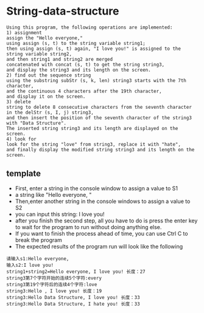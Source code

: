 # String-data-structure
```
Using this program, the following operations are implemented:
1) assignment
assign the "Hello everyone," 
using assign (s, t) to the string variable string1; 
then using assign (s, t) again, "I love you!" is assigned to the string variable string2, 
and then string1 and string2 are merged 
concatenated with concat (s, t) to get the string string3, 
and display the string3 and its length on the screen. 
2) find out the sequence string 
using the substring subStr (s, k, len) string3 starts with the 7th character, 
and the continuous 4 characters after the 19th character, 
and display it on the screen.
3) delete 
string to delete 8 consecutive characters from the seventh character in the delStr (s, I, j) string3, 
and then insert the position of the seventh character of the string3 with "Data Structure". 
The inserted string string3 and its length are displayed on the screen. 
4) look for
look for the string "love" from string3, replace it with "hate", 
and finally display the modified string string3 and its length on the screen.
```
## template
* First, enter a string in the console window to assign a value to S1
* a string like "Hello everyone, "
* Then,enter another string in the console windows to assign a value to S2
* you can input this string: I love you!
* after you finish the second step, all you have to do is press the enter key to wait for the program to run without doing anything else. 
* If you want to finish the process ahead of time, you can use Ctrl C to break the program
* The expected results of the program run will look like the following
```
请输入s1:Hello everyone,
输入s2:I love you!
string1+string2=Hello everyone, I love you! 长度：27
string3第7个字符开始的连续5个字符:every
string3第19个字符后的连续4个字符:love
string3:Hello , I love you! 长度：19
string3:Hello Data Structure, I love you! 长度：33
string3:Hello Data Structure, I hate you! 长度：33
```
